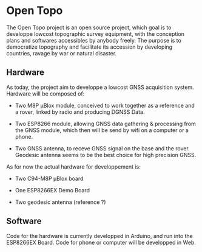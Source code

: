 # Open Topo 

The Open Topo project is an open source project, which goal is to developpe lowcost topographic survey equipment, with the conception plans and softwares accessibles by anybody freely.  The purpose is to democratize topography and facilitate its accession by developing countries, ravage by war or natural disaster. 

## Hardware

As today, the project aim to developpe a lowcost GNSS acquisition system. Hardware will be composed of:

- Two M8P µBlox module, conceived to work together as a reference and a rover, linked by radio and producing DGNSS Data. 

- Two ESP8266 module, allowing GNSS data gathering & processing from the GNSS module, which then will be send by wifi on a computer or a phone.

- Two GNSS antenna, to receve GNSS signal on the base and the rover. Geodesic antenna seems to be the best choice for high precision GNSS.

As for now the actual hardware for developpement is: 

- Two C94-M8P µBlox board

- One ESP8266EX Demo Board

- Two geodesic antenna (reference ?)

## Software

Code for the hardware is currently developped in Arduino, and run into the ESP8266EX Board. 
Code for phone or computer will be developped in Web.

